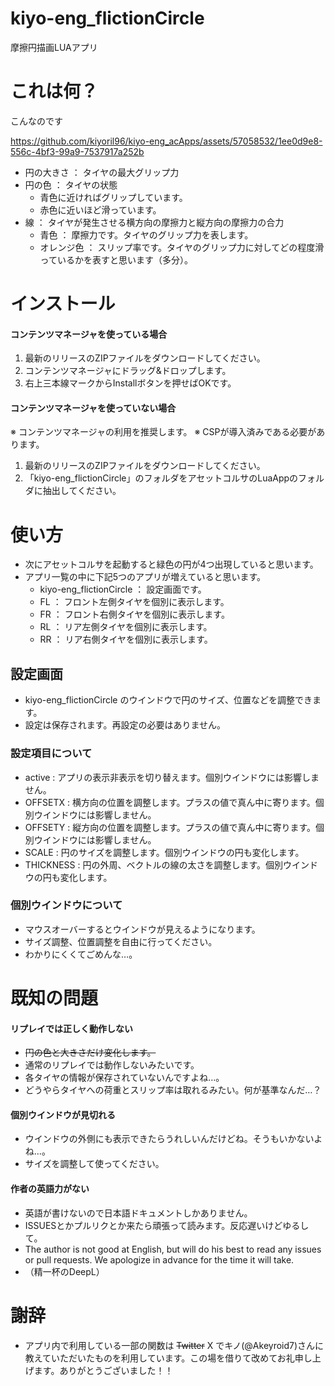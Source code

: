 # kiyo-eng_flictionCircle
摩擦円描画LUAアプリ

# これは何？
こんなのです

https://github.com/kiyoril96/kiyo-eng_acApps/assets/57058532/1ee0d9e8-556c-4bf3-99a9-7537917a252b

* 円の大きさ ： タイヤの最大グリップ力
* 円の色 ： タイヤの状態
  * 青色に近ければグリップしています。
  * 赤色に近いほど滑っています。
* 線 ： タイヤが発生させる横方向の摩擦力と縦方向の摩擦力の合力
  * 青色 ： 摩擦力です。タイヤのグリップ力を表します。
  * オレンジ色 ： スリップ率です。タイヤのグリップ力に対してどの程度滑っているかを表すと思います（多分）。

# インストール

#### コンテンツマネージャを使っている場合
1. 最新のリリースのZIPファイルをダウンロードしてください。
2. コンテンツマネージャにドラッグ&ドロップします。
3. 右上三本線マークからInstallボタンを押せばOKです。

#### コンテンツマネージャを使っていない場合
※ コンテンツマネージャの利用を推奨します。
※ CSPが導入済みである必要があります。
1. 最新のリリースのZIPファイルをダウンロードしてください。
2. 「kiyo-eng_flictionCircle」のフォルダをアセットコルサのLuaAppのフォルダに抽出してください。

# 使い方
* 次にアセットコルサを起動すると緑色の円が4つ出現していると思います。
* アプリ一覧の中に下記5つのアプリが増えていると思います。
  * kiyo-eng_flictionCircle ： 設定画面です。
  * FL ： フロント左側タイヤを個別に表示します。
  * FR ： フロント右側タイヤを個別に表示します。
  * RL ： リア左側タイヤを個別に表示します。
  * RR ： リア右側タイヤを個別に表示します。

## 設定画面
* kiyo-eng_flictionCircle のウインドウで円のサイズ、位置などを調整できます。
* 設定は保存されます。再設定の必要はありません。

### 設定項目について
* active : アプリの表示非表示を切り替えます。個別ウインドウには影響しません。
* OFFSETX : 横方向の位置を調整します。プラスの値で真ん中に寄ります。個別ウインドウには影響しません。
* OFFSETY : 縦方向の位置を調整します。プラスの値で真ん中に寄ります。個別ウインドウには影響しません。
* SCALE : 円のサイズを調整します。個別ウインドウの円も変化します。
* THICKNESS : 円の外周、ベクトルの線の太さを調整します。個別ウインドウの円も変化します。

### 個別ウインドウについて
* マウスオーバーするとウインドウが見えるようになります。
* サイズ調整、位置調整を自由に行ってください。
* わかりにくくてごめんな…。

# 既知の問題
#### リプレイでは正しく動作しない
* ~~円の色と大きさだけ変化します。~~
* 通常のリプレイでは動作しないみたいです。
* 各タイヤの情報が保存されていないんですよね…。
 * どうやらタイヤへの荷重とスリップ率は取れるみたい。何が基準なんだ…？

#### 個別ウインドウが見切れる
* ウインドウの外側にも表示できたらうれしいんだけどね。そうもいかないよね…。
* サイズを調整して使ってください。

#### 作者の英語力がない
* 英語が書けないので日本語ドキュメントしかありません。
* ISSUESとかプルリクとか来たら頑張って読みます。反応遅いけどゆるして。
* The author is not good at English, but will do his best to read any issues or pull requests. We apologize in advance for the time it will take.
* （精一杯のDeepL）

# 謝辞
* アプリ内で利用している一部の関数は ~~Twitter~~ X でキノ(@Akeyroid7)さんに教えていただいたものを利用しています。この場を借りて改めてお礼申し上げます。ありがとうございました！！

